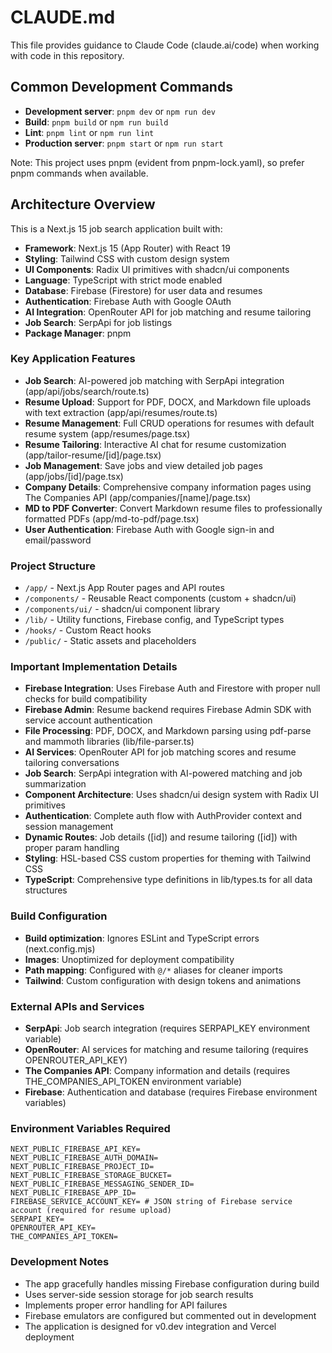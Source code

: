 # CLAUDE.md

This file provides guidance to Claude Code (claude.ai/code) when working with code in this repository.

## Common Development Commands

- **Development server**: `pnpm dev` or `npm run dev`
- **Build**: `pnpm build` or `npm run build`
- **Lint**: `pnpm lint` or `npm run lint`
- **Production server**: `pnpm start` or `npm run start`

Note: This project uses pnpm (evident from pnpm-lock.yaml), so prefer pnpm commands when available.

## Architecture Overview

This is a Next.js 15 job search application built with:

- **Framework**: Next.js 15 (App Router) with React 19
- **Styling**: Tailwind CSS with custom design system
- **UI Components**: Radix UI primitives with shadcn/ui components
- **Language**: TypeScript with strict mode enabled
- **Database**: Firebase (Firestore) for user data and resumes
- **Authentication**: Firebase Auth with Google OAuth
- **AI Integration**: OpenRouter API for job matching and resume tailoring
- **Job Search**: SerpApi for job listings
- **Package Manager**: pnpm

### Key Application Features

- **Job Search**: AI-powered job matching with SerpApi integration (app/api/jobs/search/route.ts)
- **Resume Upload**: Support for PDF, DOCX, and Markdown file uploads with text extraction (app/api/resumes/route.ts)
- **Resume Management**: Full CRUD operations for resumes with default resume system (app/resumes/page.tsx)
- **Resume Tailoring**: Interactive AI chat for resume customization (app/tailor-resume/[id]/page.tsx)
- **Job Management**: Save jobs and view detailed job pages (app/jobs/[id]/page.tsx)
- **Company Details**: Comprehensive company information pages using The Companies API (app/companies/[name]/page.tsx)
- **MD to PDF Converter**: Convert Markdown resume files to professionally formatted PDFs (app/md-to-pdf/page.tsx)
- **User Authentication**: Firebase Auth with Google sign-in and email/password

### Project Structure

- `/app/` - Next.js App Router pages and API routes
- `/components/` - Reusable React components (custom + shadcn/ui)
- `/components/ui/` - shadcn/ui component library
- `/lib/` - Utility functions, Firebase config, and TypeScript types
- `/hooks/` - Custom React hooks
- `/public/` - Static assets and placeholders

### Important Implementation Details

- **Firebase Integration**: Uses Firebase Auth and Firestore with proper null checks for build compatibility
- **Firebase Admin**: Resume backend requires Firebase Admin SDK with service account authentication
- **File Processing**: PDF, DOCX, and Markdown parsing using pdf-parse and mammoth libraries (lib/file-parser.ts)
- **AI Services**: OpenRouter API for job matching scores and resume tailoring conversations
- **Job Search**: SerpApi integration with AI-powered matching and job summarization
- **Component Architecture**: Uses shadcn/ui design system with Radix UI primitives
- **Authentication**: Complete auth flow with AuthProvider context and session management
- **Dynamic Routes**: Job details ([id]) and resume tailoring ([id]) with proper param handling
- **Styling**: HSL-based CSS custom properties for theming with Tailwind CSS
- **TypeScript**: Comprehensive type definitions in lib/types.ts for all data structures

### Build Configuration

- **Build optimization**: Ignores ESLint and TypeScript errors (next.config.mjs)
- **Images**: Unoptimized for deployment compatibility
- **Path mapping**: Configured with `@/*` aliases for cleaner imports
- **Tailwind**: Custom configuration with design tokens and animations

### External APIs and Services

- **SerpApi**: Job search integration (requires SERPAPI_KEY environment variable)
- **OpenRouter**: AI services for matching and resume tailoring (requires OPENROUTER_API_KEY)
- **The Companies API**: Company information and details (requires THE_COMPANIES_API_TOKEN environment variable)
- **Firebase**: Authentication and database (requires Firebase environment variables)

### Environment Variables Required

```
NEXT_PUBLIC_FIREBASE_API_KEY=
NEXT_PUBLIC_FIREBASE_AUTH_DOMAIN=
NEXT_PUBLIC_FIREBASE_PROJECT_ID=
NEXT_PUBLIC_FIREBASE_STORAGE_BUCKET=
NEXT_PUBLIC_FIREBASE_MESSAGING_SENDER_ID=
NEXT_PUBLIC_FIREBASE_APP_ID=
FIREBASE_SERVICE_ACCOUNT_KEY= # JSON string of Firebase service account (required for resume upload)
SERPAPI_KEY=
OPENROUTER_API_KEY=
THE_COMPANIES_API_TOKEN=
```

### Development Notes

- The app gracefully handles missing Firebase configuration during build
- Uses server-side session storage for job search results
- Implements proper error handling for API failures
- Firebase emulators are configured but commented out in development
- The application is designed for v0.dev integration and Vercel deployment